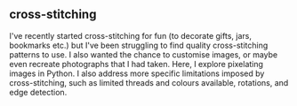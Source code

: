 ## cross-stitching
I've recently started cross-stitching for fun (to decorate gifts, jars, bookmarks etc.) but I've been struggling to find quality cross-stitching patterns to use. I also wanted the chance to customise images, or maybe even recreate photographs that I had taken. Here, I explore pixelating images in Python. I also address more specific limitations imposed by cross-stitching, such as limited threads and colours available, rotations, and edge detection.
